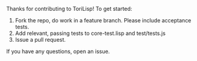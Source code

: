 Thanks for contributing to ToriLisp!  To get started:

1. Fork the repo, do work in a feature branch.  Please include acceptance tests.
2. Add relevant, passing tests to core-test.lisp and test/tests.js
3. Issue a pull request.

If you have any questions, open an issue.
